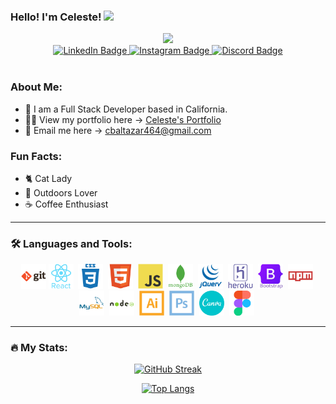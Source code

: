 ### Hello! I'm Celeste! <img src="https://media.giphy.com/media/hvRJCLFzcasrR4ia7z/giphy.gif" width="30px"/>

<div id="header" align="center">
  <img src="https://media.giphy.com/media/scZPhLqaVOM1qG4lT9/giphy.gif" width="200"/>
</div>

<div id="badges" align="center">
  <a href="https://www.linkedin.com/in/celeb/">
    <img src="https://img.shields.io/badge/LinkedIn-blue?style=for-the-badge&logo=linkedin&logoColor=white" alt="LinkedIn Badge"/>
  </a>
 <a href="https://www.instagram.com/celecarambola/">
    <img src="https://img.shields.io/badge/Instagram-magenta?style=for-the-badge&logo=Instagram&logoColor=white" alt="Instagram Badge"/>
  </a> 
   <a href="discordapp.com/users/celecarambola#2266">
    <img src="https://img.shields.io/badge/Discord-purple?style=for-the-badge&logo=Discord&logoColor=white" alt="Discord Badge"/>
  </a> 
</div>
<div id="badges" align="center">
<img src="https://komarev.com/ghpvc/?username=Celeste3140&color=B2AC88&style=flat-square" alt=""/>
</div
  
  ---
  
  ### About Me:
  
  - :palm_tree: I am a Full Stack Developer based in California.
  - :standing_woman: View my portfolio here -> [Celeste's Portfolio](https://celeste3140.github.io/Portfolio/)
  - :email: Email me here -> cbaltazar464@gmail.com
  
  ###	Fun Facts:
  
  - 🐈 Cat Lady
  - 🌻 Outdoors Lover
  - ☕ Coffee Enthusiast

---

### :hammer_and_wrench: Languages and Tools:

<div align="center">
  <img src="https://github.com/devicons/devicon/blob/master/icons/git/git-original-wordmark.svg" title="Git" **alt="Git" width="40" height="40"/>
  <img src="https://github.com/devicons/devicon/blob/master/icons/react/react-original-wordmark.svg" title="React" alt="React" width="40" height="40"/>&nbsp;
  <img src="https://github.com/devicons/devicon/blob/master/icons/css3/css3-plain-wordmark.svg"  title="CSS3" alt="CSS" width="40" height="40"/>&nbsp;
  <img src="https://github.com/devicons/devicon/blob/master/icons/html5/html5-original.svg" title="HTML5" alt="HTML" width="40" height="40"/>&nbsp;
  <img src="https://github.com/devicons/devicon/blob/master/icons/javascript/javascript-original.svg" title="JavaScript" alt="JavaScript" width="40" height="40"/>&nbsp;
  <img src="https://github.com/devicons/devicon/blob/master/icons/mongodb/mongodb-plain-wordmark.svg" title="Gatsby"  alt="Gatsby" width="40" height="40"/>&nbsp;
  <img src="https://github.com/devicons/devicon/blob/master/icons/jquery/jquery-plain-wordmark.svg" title="Gatsby"  alt="Gatsby" width="40" height="40"/>&nbsp;
  <img src="https://github.com/devicons/devicon/blob/master/icons/heroku/heroku-original-wordmark.svg" title="Gatsby"  alt="Gatsby" width="40" height="40"/>&nbsp;
  <img src="https://github.com/devicons/devicon/blob/master/icons/bootstrap/bootstrap-original-wordmark.svg"  alt="Gatsby" width="40" height="40"/>&nbsp;
  <img src="https://github.com/devicons/devicon/blob/master/icons/npm/npm-original-wordmark.svg"  alt="Gatsby" width="40" height="40"/>&nbsp;
  <img src="https://github.com/devicons/devicon/blob/master/icons/mysql/mysql-original-wordmark.svg" title="MySQL"  alt="MySQL" width="40" height="40"/>&nbsp;
  <img src="https://github.com/devicons/devicon/blob/master/icons/nodejs/nodejs-original-wordmark.svg" title="NodeJS" alt="NodeJS" width="40" height="40"/>&nbsp;
  <img src="https://github.com/devicons/devicon/blob/master/icons/illustrator/illustrator-line.svg" title="AWS" alt="AWS" width="40" height="40"/>&nbsp;
  <img src="https://github.com/devicons/devicon/blob/master/icons/photoshop/photoshop-line.svg" title="AWS" alt="AWS" width="40" height="40"/>&nbsp;
  <img src="https://github.com/devicons/devicon/blob/master/icons/canva/canva-original.svg" title="AWS" alt="AWS" width="40" height="40"/>&nbsp;
  <img src="https://github.com/devicons/devicon/blob/master/icons/figma/figma-original.svg" title="AWS" alt="AWS" width="40" height="40"/>&nbsp;
</div>

---

### 🔥 My Stats:

<div align="center">
  
  [![GitHub Streak](https://streak-stats.demolab.com?user=Celeste3140&theme=gotham&border_radius=2.5)](https://git.io/streak-stats)
  
  [![Top Langs](https://github-readme-stats.vercel.app/api/top-langs/?username=Celeste3140&layout=compact&theme=gotham)](https://github.com/anuraghazra/github-readme-stats)
  
  </div>
  
